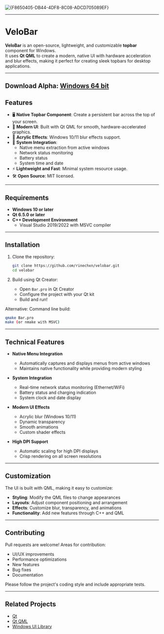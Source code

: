 ![{F8650405-DB44-4DF8-8C08-ADCD705089EF}](https://github.com/user-attachments/assets/5f4c5b55-11fc-437b-96d0-a01d31a63914)

---

# VeloBar

**VeloBar** is an open-source, lightweight, and customizable **topbar** component for Windows.  
It uses **Qt QML** to create a modern, native UI with hardware acceleration and blur effects, making it perfect for creating sleek topbars for desktop applications.

---
Download Alpha: [Windows 64 bit](https://github.com/Rinechxn/velobar/releases/download/0.1.0-alpha/Velobar_Qt6_WIN64.zip)
---

## Features

- 🖥️ **Native Topbar Component**: Create a persistent bar across the top of your screen.
- 🎨 **Modern UI**: Built with Qt QML for smooth, hardware-accelerated graphics.
- 🌟 **Acrylic Effects**: Windows 10/11 blur effects support.
- 📱 **System Integration**: 
  - Native menu extraction from active windows
  - Network status monitoring
  - Battery status
  - System time and date
- ⚡ **Lightweight and Fast**: Minimal system resource usage.
- 🛠️ **Open Source**: MIT licensed.

---

## Requirements

- **Windows 10 or later**
- **Qt 6.5.0 or later**
- **C++ Development Environment**
  - Visual Studio 2019/2022 with MSVC compiler

---

## Installation

1. Clone the repository:
   ```bash
   git clone https://github.com/rinechxn/velobar.git
   cd velobar
   ```

2. Build using Qt Creator:
   - Open `Bar.pro` in Qt Creator
   - Configure the project with your Qt kit
   - Build and run!

Alternative: Command line build:
```bash
qmake Bar.pro
make (or nmake with MSVC)
```

---

## Technical Features

- **Native Menu Integration**
  - Automatically captures and displays menus from active windows
  - Maintains native functionality while providing modern styling

- **System Integration**
  - Real-time network status monitoring (Ethernet/WiFi)
  - Battery status and charging indication
  - System clock and date display

- **Modern UI Effects**
  - Acrylic blur (Windows 10/11)
  - Dynamic transparency
  - Smooth animations
  - Custom shader effects

- **High DPI Support**
  - Automatic scaling for high DPI displays
  - Crisp rendering on all screen resolutions

---

## Customization

The UI is built with QML, making it easy to customize:

- **Styling**: Modify the QML files to change appearances
- **Layouts**: Adjust component positioning and arrangement
- **Effects**: Customize blur, transparency, and animations
- **Functionality**: Add new features through C++ and QML

---

## Contributing

Pull requests are welcome! Areas for contribution:

- UI/UX improvements
- Performance optimizations
- New features
- Bug fixes
- Documentation

Please follow the project's coding style and include appropriate tests.

---

## Related Projects

- [Qt](https://www.qt.io/)
- [Qt QML](https://doc.qt.io/qt-6/qmlapplications.html)
- [Windows UI Library](https://learn.microsoft.com/en-us/windows/apps/winui/)
